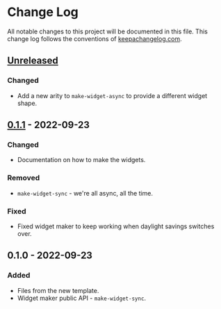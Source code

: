 # Change Log
All notable changes to this project will be documented in this file. This change log follows the conventions of [keepachangelog.com](http://keepachangelog.com/).

## [Unreleased]
### Changed
- Add a new arity to `make-widget-async` to provide a different widget shape.

## [0.1.1] - 2022-09-23
### Changed
- Documentation on how to make the widgets.

### Removed
- `make-widget-sync` - we're all async, all the time.

### Fixed
- Fixed widget maker to keep working when daylight savings switches over.

## 0.1.0 - 2022-09-23
### Added
- Files from the new template.
- Widget maker public API - `make-widget-sync`.

[Unreleased]: https://github.com/your-name/fuze/compare/0.1.1...HEAD
[0.1.1]: https://github.com/your-name/fuze/compare/0.1.0...0.1.1
